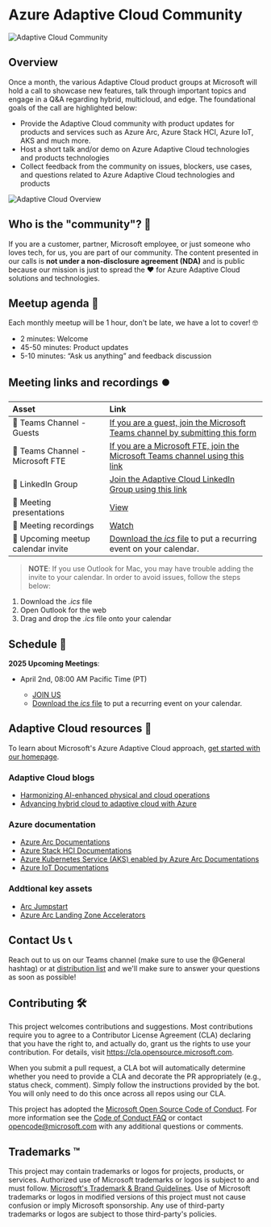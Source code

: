 # Azure Adaptive Cloud Community

![Adaptive Cloud Community](./img/AdaptiveCloudCommunityThumbnail.png)

## Overview

Once a month, the various Adaptive Cloud product groups at Microsoft will hold a call to showcase new features, talk through important topics and engage in a Q&A regarding hybrid, multicloud, and edge. The foundational goals of the call are highlighted below:

- Provide the Adaptive Cloud community with product updates for products and services such as Azure Arc, Azure Stack HCI, Azure IoT, AKS and much more.
- Host a short talk and/or demo on Azure Adaptive Cloud technologies and products technologies
- Collect feedback from the community on issues, blockers, use cases, and questions related to Azure Adaptive Cloud technologies and products

![Adaptive Cloud Overview](./img/adaptivecloud.png)

## Who is the "community"? 💬

If you are a customer, partner, Microsoft employee, or just someone who loves tech, for us, you are part of our community. The content presented in our calls is **not under a non-disclosure agreement (NDA)** and is public because our mission is just to spread the ❤️ for Azure Adaptive Cloud solutions and technologies.

## Meetup agenda 📃

Each monthly meetup will be 1 hour, don't be late, we have a lot to cover! 🤓

- 2 minutes: Welcome
- 45-50 minutes: Product updates
- 5-10 minutes: “Ask us anything” and feedback discussion

## Meeting links and recordings ⏺️

| Asset      | Link        |
|:-----------|:------------|
| 🍪 Teams Channel - Guests | [If you are a guest, join the Microsoft Teams channel by submitting this form](https://aka.ms/AdaptiveCloudCommunityTeamsForm) |
| 🍪 Teams Channel - Microsoft FTE | [If you are a Microsoft FTE, join the Microsoft Teams channel using this link](https://teams.microsoft.com/l/team/19%3a227a226ae75f4ffabc67f77a9d439d15%40thread.tacv2/conversations?groupId=f4ccf9df-0dc2-4282-a392-652117be03e7&tenantId=72f988bf-86f1-41af-91ab-2d7cd011db47) |
| 🍪 LinkedIn Group | [Join the Adaptive Cloud LinkedIn Group using this link](https://aka.ms/adaptivecloudlinkedin) |
| 📝 Meeting presentations | [View](https://github.com/microsoft/azure_arc_community/tree/main/Presentations) |
| 🎥 Meeting recordings | [Watch](https://aka.ms/ArcMeetup) |
| 📅 Upcoming meetup calendar invite | [Download the _ics_ file](https://1drv.ms/u/s!AjzsdFsNoJhygb3cbgT0IkpJu0SX1rw?e=1XkAfh) to put a recurring event on your calendar. |

> **NOTE**: If you use Outlook for Mac, you may have trouble adding the invite to your calendar. In order to avoid issues, follow the steps below:

1. Download the _.ics_ file
2. Open Outlook for the web
3. Drag and drop the _.ics_ file onto your calendar

## Schedule 📅

**2025 Upcoming Meetings**:

- April 2nd, 08:00 AM Pacific Time (PT)

  - [JOIN US](https://aka.ms/JoinAdaptiveCloudCommunityCall)
  - [Download the _ics_ file](https://1drv.ms/u/s!AjzsdFsNoJhygb3cbgT0IkpJu0SX1rw?e=1XkAfh) to put a recurring event on your calendar.

## Adaptive Cloud resources 📄

To learn about Microsoft's Azure Adaptive Cloud approach, [get started with our homepage](https://azure.microsoft.com/solutions/hybrid-cloud-app/).

### Adaptive Cloud blogs

- [Harmonizing AI-enhanced physical and cloud operations](https://azure.microsoft.com/blog/harmonizing-ai-enhanced-physical-and-cloud-operations/)
- [Advancing hybrid cloud to adaptive cloud with Azure](https://azure.microsoft.com/blog/advancing-hybrid-cloud-to-adaptive-cloud-with-azure/)

### Azure documentation

- [Azure Arc Documentations](https://learn.microsoft.com/azure/azure-arc/)
- [Azure Stack HCI Documentations](https://learn.microsoft.com/azure-stack/hci/)
- [Azure Kubernetes Service (AKS) enabled by Azure Arc Documentations](https://learn.microsoft.com/azure/aks/hybrid/)
- [Azure IoT Documentations](https://learn.microsoft.com/azure/iot/)

### Addtional key assets

- [Arc Jumpstart](https://aka.ms/AzureArcJumpstart)
- [Azure Arc Landing Zone Accelerators](https://aka.ms/ArcLZAcceleratorReady)

## Contact Us 📞

Reach out to us on our Teams channel (make sure to use the @General hashtag) or at [distribution list](mailto:AdaptiveCloudCommPM@microsoft.com) and we'll make sure to answer your questions as soon as possible!

## Contributing 🛠️

This project welcomes contributions and suggestions.  Most contributions require you to agree to a
Contributor License Agreement (CLA) declaring that you have the right to, and actually do, grant us
the rights to use your contribution. For details, visit https://cla.opensource.microsoft.com.

When you submit a pull request, a CLA bot will automatically determine whether you need to provide
a CLA and decorate the PR appropriately (e.g., status check, comment). Simply follow the instructions
provided by the bot. You will only need to do this once across all repos using our CLA.

This project has adopted the [Microsoft Open Source Code of Conduct](https://opensource.microsoft.com/codeofconduct/).
For more information see the [Code of Conduct FAQ](https://opensource.microsoft.com/codeofconduct/faq/) or
contact [opencode@microsoft.com](mailto:opencode@microsoft.com) with any additional questions or comments.

## Trademarks ™

This project may contain trademarks or logos for projects, products, or services. Authorized use of Microsoft
trademarks or logos is subject to and must follow.
[Microsoft's Trademark & Brand Guidelines](https://www.microsoft.com/legal/intellectualproperty/trademarks/usage/general).
Use of Microsoft trademarks or logos in modified versions of this project must not cause confusion or imply Microsoft sponsorship.
Any use of third-party trademarks or logos are subject to those third-party's policies.
